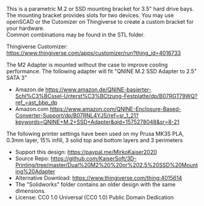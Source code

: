 This is a parametric M.2 or SSD mounting bracket for 3.5" hard drive bays. The mounting bracket provides slots for 
two devices. You may use openSCAD or the Cutomizer on Thingiverse to create a custom bracket for your hardware.    
Common combinations may be found in the STL folder.
    
Thingiverse Customizer: https://www.thingiverse.com/apps/customizer/run?thing_id=4016733
    
The M2 Adapter is mounted without the case to improve cooling performance. The following adapter will fit "QNINE M.2 SSD Adapter to 2.5" SATA 3"

* Amazon.de https://www.amazon.de/QNINE-basierter-Schl%C3%BCssel-Unterst%C3%BCtzung-Festplatte/dp/B07RGT79WQ?ref_=ast_bbp_dp
* Amazon.com https://www.amazon.com/QNINE-Enclosure-Based-Converter-Support/dp/B07RNL4YJS/ref=sr_1_21?keywords=QNINE+M.2+SSD+Adapter&qid=1575278048&sr=8-21

    
	
The following printer settings have been used on my Prusa MK3S
PLA, 0.3mm layer, 15% infill, 3 solid top and bottom layers and 3 perimeters


* Support this design: https://paypal.me/MirkoKaiser2020
* Source Repo: https://github.com/KaiserSoft/3D-Printing/tree/master/Dual%20M2%20%20or%202.5%20SSD%20Mounting%20Adapter
* Alternative Download: https://www.thingiverse.com/thing:4015614
* The "Solidworks" folder contains an older design with the same dimensions.
* License: CC0 1.0 Universal (CC0 1.0) Public Domain Dedication